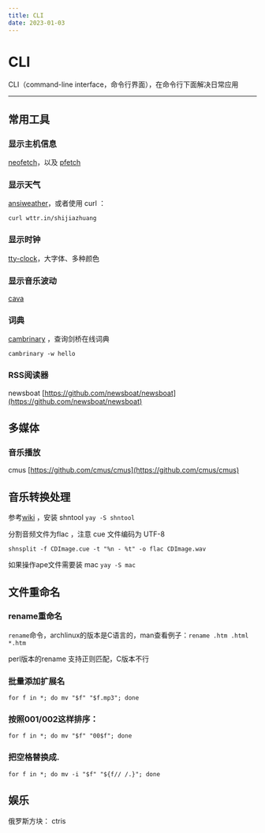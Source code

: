 ```yaml
---
title: CLI
date: 2023-01-03
---
```


# CLI 

CLI（command-line interface，命令行界面），在命令行下面解决日常应用

---

## 常用工具

### 显示主机信息

 [neofetch](https://github.com/dylanaraps/neofetch)，以及 [pfetch](https://github.com/dylanaraps/pfetch)

### 显示天气

[ansiweather](https://github.com/fcambus/ansiweather)，或者使用 curl ：

`curl wttr.in/shijiazhuang`

### 显示时钟

[tty-clock](https://github.com/xorg62/tty-clock)，大字体、多种颜色

### 显示音乐波动

[cava](https://github.com/karlstav/cava)

### 词典

[cambrinary](https://github.com/xueyuanl/cambrinary) ，查询剑桥在线词典 

`cambrinary -w hello`

### RSS阅读器

newsboat [https://github.com/newsboat/newsboat](https://github.com/newsboat/newsboat)

## 多媒体

### 音乐播放

cmus [https://github.com/cmus/cmus](https://github.com/cmus/cmus)


## 音乐转换处理

参考[wiki](https://wiki.archlinux.org/title/CUE_Splitting) ，安装 shntool `yay -S shntool`

分割音频文件为flac ，注意 cue 文件编码为 UTF-8

`shnsplit -f CDImage.cue -t "%n - %t" -o flac CDImage.wav`

如果操作ape文件需要装 mac `yay -S mac`

## 文件重命名

### rename重命名

`rename`命令，archlinux的版本是C语言的，man查看例子：`rename .htm .html *.htm`

perl版本的rename 支持正则匹配，C版本不行

### 批量添加扩展名

`for f in *; do mv "$f" "$f.mp3"; done`

### 按照001/002这样排序：

`for f in *; do mv "$f" "00$f"; done`

### 把空格替换成.

`for f in *; do mv -i "$f" "${f// /.}"; done`


## 娱乐

俄罗斯方块： ctris
